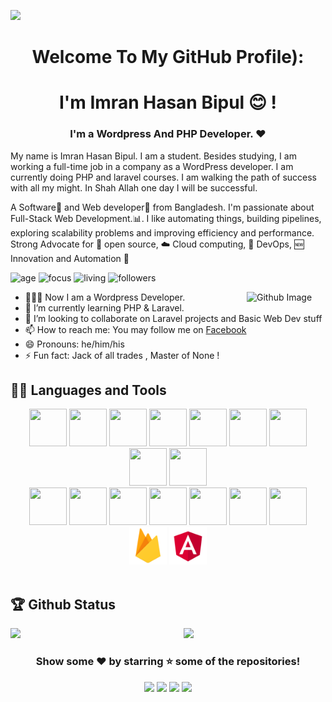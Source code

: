 ![](https://www.seoclerk.com/pics/000/752/001/3ab84585bdc7c8b822c98d3011fe25f1.png)

<h1 align="center"> Welcome To My GitHub Profile): </h1>
 <h1 align="center"> I'm Imran Hasan Bipul 😊 ! </h1>

<h3 align="center">I'm a Wordpress And PHP Developer. ❤</h3>

My name is Imran Hasan Bipul. I am a student. Besides studying, I am working a full-time job in a company as a WordPress developer. I am currently doing PHP and laravel courses. I am walking the path of success with all my might. In Shah Allah one day I will be successful.

A Software🌈 and Web developer🎯 from Bangladesh. I'm passionate about Full-Stack Web Development.:bar_chart:. I like automating things, building pipelines, exploring scalability problems and improving efficiency and performance. Strong Advocate for 📜 open source, :cloud: Cloud computing, 🚀 DevOps, :new: Innovation and Automation :robot:

![age](https://img.shields.io/badge/age-24-blue)
![focus](https://img.shields.io/badge/focus-FullStack-brightgreen)
![living](https://img.shields.io/badge/living-Mymensing-3c9)
![followers](https://img.shields.io/github/followers/Najmul-Hasan-Sobuj.svg)

<img width="25%" align="right" alt="Github Image" src="https://camo.githubusercontent.com/992babdffd8c74a1502de375fbdf7e4d54773242/68747470733a2f2f6d656469612e67697068792e636f6d2f6d656469612f53576f536b4e36447854737a71494b4571762f67697068792e676966" />

- 👨🏽‍💻 Now I am a Wordpress Developer.
- 🌱 I’m currently learning PHP & Laravel.
- 👯 I’m looking to collaborate on Laravel projects and Basic Web Dev stuff
- 📫 How to reach me: You may follow me on [Facebook](https://www.facebook.com/imranhasanbipul0/)
- 😄 Pronouns: he/him/his
- ⚡ Fun fact: Jack of all trades , Master of None !
  <br />

## 👨‍💻 Languages and Tools

<div align="center">
  
<img src="https://github.com/Subhampreet/Subhampreet/blob/master/logos/c++.png?raw=true" height="60" width="60">
<img src="https://github.com/Subhampreet/Subhampreet/blob/master/logos/python.png?raw=true" height="60" width="60">
<img src="https://github.com/Subhampreet/Subhampreet/blob/master/logos/JS.png?raw=true" height="60" width="60">
<img src="https://cdn.iconscout.com/icon/free/png-512/node-js-1174925.png" height="60" width="60">
<img src="https://github.com/Subhampreet/Subhampreet/blob/master/logos/next.png?raw=true" height="60" width="60">
<img src="https://github.com/Subhampreet/Subhampreet/blob/master/logos/css.png?raw=true" height="60" width="60">
<img src="https://github.com/Subhampreet/Subhampreet/blob/master/logos/html.png?raw=true" height="60" width="60">
<img src="https://github.com/Subhampreet/Subhampreet/blob/master/logos/django.jpg?raw=true" height="60" width="60">
<img src="https://img.icons8.com/color/452/mongodb.png" height="60" width="60">

<br>

<img src="https://github.com/Subhampreet/Subhampreet/blob/master/logos/react.png?raw=true" height="60" width="60">
<img src="https://github.com/Subhampreet/Subhampreet/blob/master/logos/php.png?raw=true" height="60" width="60">
<img src="https://github.com/Subhampreet/Subhampreet/blob/master/logos/sql.png?raw=true" height="60" width="60">
<img src="https://github.com/Subhampreet/Subhampreet/blob/master/logos/postgres.png?raw=true" height="60" width="60">
<img src="https://github.com/Subhampreet/Subhampreet/blob/master/logos/git.png?raw=true" height="60" width="60">
<img src="https://github.com/Subhampreet/Subhampreet/blob/master/logos/vs.png?raw=true" height="60" width="60">
<img src="https://github.com/Subhampreet/Subhampreet/blob/master/logos/bootstrap.png?raw=true" height="60" width="60">
<img height="60" src="https://raw.githubusercontent.com/github/explore/80688e429a7d4ef2fca1e82350fe8e3517d3494d/topics/firebase/firebase.png">
<img height="60" src="https://raw.githubusercontent.com/github/explore/80688e429a7d4ef2fca1e82350fe8e3517d3494d/topics/angular/angular.png">

</div>

<br >

## 🏆 Github Status

<img  src="https://github-readme-stats.vercel.app/api?username=ImranHasanBIpul&show_icons=true&hide_border=true&theme=dark" width="45%" align="right" >

<img  src="https://github-readme-streak-stats.herokuapp.com/?user=ImranHasanBIpul&theme=dark" width="45%" >

<br>

<div align="center">

### Show some ❤️ by starring ⭐ some of the repositories!

[<img src="https://img.shields.io/badge/linkedin-%230077B5.svg?&style=for-the-badge&logo=linkedin&logoColor=white">](https://www.linkedin.com/in/imran-ali-2244a31aa/)
[<img src="https://img.shields.io/badge/instagram-%23E4405F.svg?&style=for-the-badge&logo=instagram&logoColor=white">](https://www.instagram.com/imranhasanbipul/)
[<img src="https://img.shields.io/badge/facebook-%231877F2.svg?&style=for-the-badge&logo=facebook&logoColor=white">](https://www.facebook.com/imranhasanbipul0/)
[<img src="https://img.shields.io/badge/Portfolio-%23000000.svg?&style=for-the-badge">](https://developerimran.me/)


</div>
